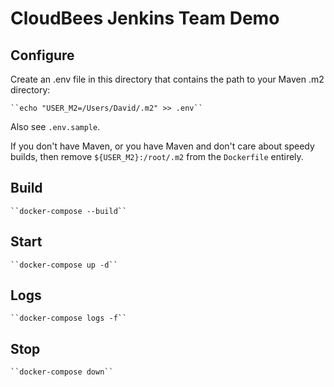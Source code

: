 # CloudBees Jenkins Team Demo

## Configure
Create an .env file in this directory that contains the path to your Maven .m2 directory:

    ``echo "USER_M2=/Users/David/.m2" >> .env``

Also see ``.env.sample``.

If you don't have Maven, or you have Maven and don't care about speedy builds, then remove ``${USER_M2}:/root/.m2`` from the ``Dockerfile`` entirely.

## Build
    ``docker-compose --build``

## Start
    ``docker-compose up -d``

## Logs
    ``docker-compose logs -f``

## Stop
    ``docker-compose down``
